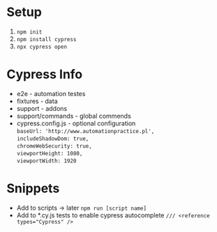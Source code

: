 # Setup #
1. `npm init`
2. `npm install cypress`
3. `npx cypress open`

# Cypress Info #
- e2e - automation testes
- fixtures - data
- support - addons
- support/commands - global commends
- cypress.config.js - optional configuration  
    `baseUrl: 'http://www.automationpractice.pl',`  
    `includeShadowDom: true,`  
    `chromeWebSecurity: true,`  
    `viewportHeight: 1080,`  
    `viewportWidth: 1920`

# Snippets #
- Add to scripts -> later `npm run [script name]`
- Add to *.cy.js tests to enable cypress autocomplete `/// <reference types="Cypress" />`
